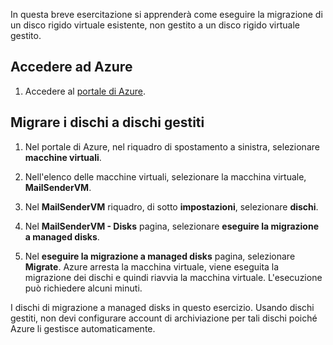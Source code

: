 In questa breve esercitazione si apprenderà come eseguire la migrazione di un disco rigido virtuale esistente, non gestito a un disco rigido virtuale gestito. 

## <a name="sign-in-to-azure"></a>Accedere ad Azure

1. Accedere al [portale di Azure](https://portal.azure.com/?azure-portal=true).

## <a name="migrate-our-disks-to-managed-disks"></a>Migrare i dischi a dischi gestiti

1. Nel portale di Azure, nel riquadro di spostamento a sinistra, selezionare **macchine virtuali**.

1. Nell'elenco delle macchine virtuali, selezionare la macchina virtuale, **MailSenderVM**.

1. Nel **MailSenderVM** riquadro, di sotto **impostazioni**, selezionare **dischi**.

1. Nel **MailSenderVM - Disks** pagina, selezionare **eseguire la migrazione a managed disks**.

1. Nel **eseguire la migrazione a managed disks** pagina, selezionare **Migrate**. Azure arresta la macchina virtuale, viene eseguita la migrazione dei dischi e quindi riavvia la macchina virtuale. L'esecuzione può richiedere alcuni minuti.

I dischi di migrazione a managed disks in questo esercizio. Usando dischi gestiti, non devi configurare account di archiviazione per tali dischi poiché Azure li gestisce automaticamente.
